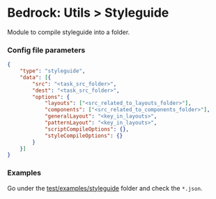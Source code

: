 # Bedrock: Utils > Styleguide

Module to compile styleguide into a folder.

### Config file parameters
```json
{
    "type": "styleguide",
    "data": [{
        "src": "<task_src_folder>",
        "dest": "<task_src_folder>",
        "options": {
            "layouts": ["<src_related_to_layouts_folder>"],
            "components": ["<src_related_to_components_folder>"],
            "generalLayout": "<key_in_layouts>",
            "patternLayout": "<key_in_layouts>",
            "scriptCompileOptions": {},
            "styleCompileOptions": {}
        }
    }]
}
```

### Examples
Go under the [test/examples/styleguide](test/examples/styleguide) folder and check the `*.json`.
